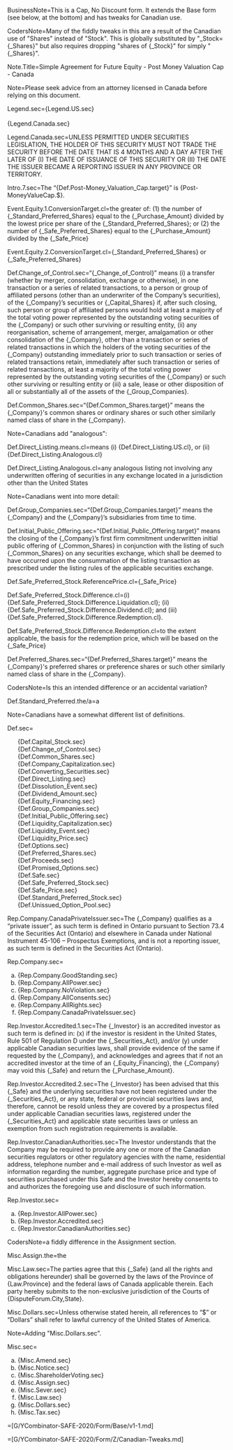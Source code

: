 
BusinessNote=This is a Cap, No Discount form. It extends the Base form (see below, at the bottom) and has tweaks for Canadian use.

CodersNote=Many of the fiddly tweaks in this are a result of the Canadian use of "Shares" instead of "Stock". This is globally substituted by "_Stock={_Shares}" but also requires dropping "shares of {_Stock}" for simply "{_Shares}". 

Note.Title=Simple Agreement for Future Equity - Post Money Valuation Cap - Canada

Note=Please seek advice from an attorney licensed in Canada before relying on this document.

Legend.sec={Legend.US.sec}<br><br>{Legend.Canada.sec}

Legend.Canada.sec=<span style="text-transform : uppercase">Unless permitted under securities legislation, the holder of this security must not trade the security before the date that is 4 months and a day after the later of (i) the date of issuance of this security or (ii) the date the issuer became a reporting issuer in any province or territory.</span> 

Intro.7.sec=The “{Def.Post-Money_Valuation_Cap.target}” is {Post-MoneyValueCap.$}.

Event.Equity.1.ConversionTarget.cl=the greater of: (1) the number of {_Standard_Preferred_Shares} equal to the {_Purchase_Amount} divided by the lowest price per share of the {_Standard_Preferred_Shares}; or (2) the number of {_Safe_Preferred_Shares} equal to the {_Purchase_Amount} divided by the {_Safe_Price}

Event.Equity.2.ConversionTarget.cl={_Standard_Preferred_Shares} or {_Safe_Preferred_Shares}

Def.Change_of_Control.sec=“{_Change_of_Control}” means (i) a transfer  (whether  by merger,  consolidation, exchange or  otherwise),  in  one  transaction  or  a  series  of related transactions, to a person or group of affiliated persons (other than an underwriter of the Company’s securities), of the {_Company}’s securities or {_Capital_Shares} if, after such closing, such person or group of affiliated persons would hold at least a majority of the total voting power represented by the outstanding voting securities of the {_Company} or such other surviving or resulting entity, (ii) any reorganisation, scheme of arrangement, merger, amalgamation or other consolidation of the {_Company}, other than a transaction or series of related transactions in which the holders of the voting securities of the {_Company} outstanding immediately prior to such transaction or series of related transactions retain, immediately after such transaction or series of related transactions, at least a majority of the total voting power represented by the outstanding voting securities of the {_Company} or such other surviving or resulting entity or (iii) a sale, lease or other disposition of all or substantially all of the assets of the {_Group_Companies}. 

Def.Common_Shares.sec=“{Def.Common_Shares.target}” means the {_Company}'s common shares or ordinary shares or such other similarly named class of share in the {_Company}. 

Note=Canadians add "analogous":

Def.Direct_Listing.means.cl=means (i) {Def.Direct_Listing.US.cl}, or (ii) {Def.Direct_Listing.Analogous.cl}

Def.Direct_Listing.Analogous.cl=any analogous listing not involving any underwritten offering of securities in any exchange located in a jurisdiction other than the United States

Note=Canadians went into more detail:

Def.Group_Companies.sec=“{Def.Group_Companies.target}” means the {_Company} and the {_Company}’s subsidiaries from time to time. 

Def.Initial_Public_Offering.sec=“{Def.Initial_Public_Offering.target}” means the closing of the {_Company}’s first firm commitment underwritten initial public offering of {_Common_Shares} in conjunction with the listing of such {_Common_Shares} on any securities exchange, which shall be deemed to have occurred upon the consummation of the listing transaction as prescribed under the listing rules of the applicable securities exchange.


Def.Safe_Preferred_Stock.ReferencePrice.cl={_Safe_Price}

Def.Safe_Preferred_Stock.Difference.cl=(i) {Def.Safe_Preferred_Stock.Difference.Liquidation.cl}; (ii) {Def.Safe_Preferred_Stock.Difference.Dividend.cl}; and (iii) {Def.Safe_Preferred_Stock.Difference.Redemption.cl}.

Def.Safe_Preferred_Stock.Difference.Redemption.cl=to the extent applicable, the basis for the redemption price, which will be based on the {_Safe_Price}

Def.Preferred_Shares.sec=“{Def.Preferred_Shares.target}” means the {_Company}'s preferred shares or preference shares or such other similarly named class of share in the {_Company}.


CodersNote=Is this an intended difference or an accidental variation?

Def.Standard_Preferred.the/a=a

Note=Canadians have a somewhat different list of definitions.

Def.sec=<ul type="none"><li>{Def.Capital_Stock.sec}</li><li>{Def.Change_of_Control.sec}</li><li>{Def.Common_Shares.sec}</li><li>{Def.Company_Capitalization.sec}</li><li>{Def.Converting_Securities.sec}</li><li>{Def.Direct_Listing.sec}</li><li>{Def.Dissolution_Event.sec}</li><li>{Def.Dividend_Amount.sec}</li><li>{Def.Equity_Financing.sec}</li><li>{Def.Group_Companies.sec}</li><li>{Def.Initial_Public_Offering.sec}</li><li>{Def.Liquidity_Capitalization.sec}</li><li>{Def.Liquidity_Event.sec}</li><li>{Def.Liquidity_Price.sec}</li><li>{Def.Options.sec}</li><li>{Def.Preferred_Shares.sec}</li><li>{Def.Proceeds.sec}</li><li>{Def.Promised_Options.sec}</li><li>{Def.Safe.sec}</li><li>{Def.Safe_Preferred_Stock.sec}</li><li>{Def.Safe_Price.sec}</li><li>{Def.Standard_Preferred_Stock.sec}</li><li>{Def.Unissued_Option_Pool.sec}</li></ul>


Rep.Company.CanadaPrivateIssuer.sec=The {_Company} qualifies as a “private issuer”, as such term is defined in Ontario pursuant to Section 73.4 of the Securities Act (Ontario) and elsewhere in Canada under National Instrument 45-106 – Prospectus Exemptions, and is not a reporting issuer, as such term is defined in the Securities Act (Ontario).

Rep.Company.sec=<ol type="a"><li>{Rep.Company.GoodStanding.sec}</li><li>{Rep.Company.AllPower.sec}</li><li>{Rep.Company.NoViolation.sec}</li><li>{Rep.Company.AllConsents.sec}</li><li>{Rep.Company.AllRights.sec}</li><li>{Rep.Company.CanadaPrivateIssuer.sec}</li></ol>


Rep.Investor.Accredited.1.sec=The {_Investor} is an accredited investor as such term is defined in: (x) if the investor is resident in the United States, Rule 501 of Regulation D under the {_Securities_Act}, and/or (y) under applicable Canadian securities laws, shall provide evidence of the same if requested by the {_Company}, and acknowledges and agrees that if not an accredited investor at the time of an {_Equity_Financing}, the {_Company} may void this {_Safe} and return the {_Purchase_Amount}.

Rep.Investor.Accredited.2.sec=The {_Investor} has been advised that this {_Safe} and the underlying securities have not been registered under the {_Securities_Act}, or any state, federal or provincial securities laws and, therefore, cannot be resold unless they are covered by a prospectus filed under applicable Canadian securities laws, registered under the {_Securities_Act} and applicable state securities laws or unless an exemption from such registration requirements is available.


Rep.Investor.CanadianAuthorities.sec=The Investor understands that the Company may be required to provide any one or more of the Canadian securities regulators or other regulatory agencies with the name, residential address, telephone number and e-mail address of such Investor as well as information regarding the number, aggregate purchase price and type of securities purchased under this Safe and the Investor hereby consents to and authorizes the foregoing use and disclosure of such information.

Rep.Investor.sec=<ol type="a"><li>{Rep.Investor.AllPower.sec}</li><li>{Rep.Investor.Accredited.sec}</li><li>{Rep.Investor.CanadianAuthorities.sec}</li></ol>

CodersNote=a fiddly difference in the Assignment section.

Misc.Assign.the=the 


Misc.Law.sec=The parties agree that this {_Safe} (and all the rights and obligations hereunder) shall be governed by the laws of the Province of {Law.Province} and the federal laws of Canada applicable therein. Each party hereby submits to the non-exclusive jurisdiction of the Courts of {DisputeForum.City,State}.

Misc.Dollars.sec=Unless otherwise stated herein, all references to “$” or “Dollars” shall refer to lawful currency of the United States of America.

Note=Adding "Misc.Dollars.sec".

Misc.sec=<ol type="a"><li>{Misc.Amend.sec}</li><li>{Misc.Notice.sec}</li><li>{Misc.ShareholderVoting.sec}</li><li>{Misc.Assign.sec}</li><li>{Misc.Sever.sec}</li><li>{Misc.Law.sec}</li><li>{Misc.Dollars.sec}</li><li>{Misc.Tax.sec}</li></ol>

=[G/YCombinator-SAFE-2020/Form/Base/v1-1.md]

=[G/YCombinator-SAFE-2020/Form/Z/Canadian-Tweaks.md]


